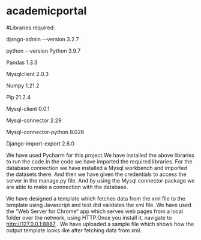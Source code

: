 # academicportal

#Libraries required:

django-admin --version
3.2.7

python --version
Python 3.9.7

Pandas 1.3.3

Mysqlclient 2.0.3

Numpy 1.21.2

Pip 21.2.4

Mysql-client  0.0.1

Mysql-connector 2.29

Mysql-connector-python 8.026

Django-import-export 2.6.0

We have used Pycharm for this project.We have installed the above libraries to run the code.In the code we have imported the required libraries.  For the database connection we have installed a Mysql workbench and imported the datasets there. And then we have given the credentials to access the server in the manage.py file. And by using the Mysql connector package we are able to make a connection with the database.

We have designed a template which fetches data from the xml file to the template using Javascript and test.dtd validates the xml file. We have used the “Web Server for Chrome“ app which serves web pages from a local folder over the network, using HTTP.Once you install it, navigate to http://127.0.0.1:8887 . We have uploaded a sample file which shows how the output template looks like after fetching data from xml. 



